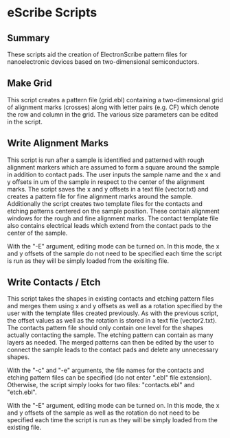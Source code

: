 # eScribe Scripts

## Summary

These scripts aid the creation of ElectronScribe pattern files for nanoelectronic devices based on two-dimensional semiconductors.

## Make Grid

This script creates a pattern file (grid.ebl) containing a two-dimensional grid of alignment marks (crosses) along with letter pairs (e.g. CF) which denote the row and column in the grid. The various size parameters can be edited in the script.

## Write Alignment Marks

This script is run after a sample is identified and patterned with rough alignment markers which are assumed to form a square around the sample in addition to contact pads. The user inputs the sample name and the x and y offsets in um of the sample in respect to the center of the alignment marks. The script saves the x and y offsets in a text file (vector.txt) and creates a pattern file for fine alignment marks around the sample. Additionally the script creates two template files for the contacts and etching patterns centered on the sample position. These contain alignment windows for the rough and fine alignment marks. The contact template file also contains electrical leads which extend from the contact pads to the center of the sample.

With the "-E" argument, editing mode can be turned on. In this mode, the x and y offsets of the sample do not need to be specified each time the script is run as they will be simply loaded from the exisiting file.

## Write Contacts / Etch

This script takes the shapes in existing contacts and etching pattern files and merges them using x and y offsets as well as a rotation specified by the user with the template files created previously. As with the previous script, the offset values as well as the rotation is stored in a text file (vector2.txt). The contacts pattern file should only contain one level for the shapes actually contacting the sample. The etching pattern can contain as many layers as needed. The merged patterns can then be edited by the user to connect the sample leads to the contact pads and delete any unnecessary shapes.

With the "-c" and "-e" arguments, the file names for the contacts and etching pattern files can be specified (do not enter ".ebl" file extension). Otherwise, the script simply looks for two files: "contacts.ebl" and "etch.ebl".

With the "-E" argument, editing mode can be turned on. In this mode, the x and y offsets of the sample as well as the rotation do not need to be specified each time the script is run as they will be simply loaded from the existing file.
